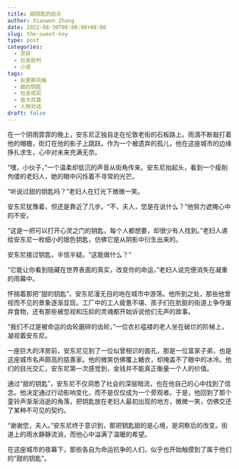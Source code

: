 ```yaml
---
title: 甜钥匙的启示
author: Xiaowen Zhang
date: 2022-08-30T08:00:00+08:00
slug: the-sweet-key
type: post
categories:
  - 灵异
  - 社会批判
  - 小说
tags:
  - 狄更斯风格
  - 甜的钥匙
  - 社会现实
  - 皆大欢喜
  - 人物对话
draft: false
---
```


在一个阴雨霏霏的晚上，安东尼正独自走在伦敦老街的石板路上。雨滴不断敲打着他的帽檐，街灯在他的影子上跳跃。作为一个被遗弃的孤儿，他在这座城市的边缘挣扎求生，心中对未来充满无奈。

“嘿，小伙子，”一个温柔却低沉的声音从街角传来。安东尼抬起头，看到一个瘦削佝偻的老妇人，她的眼中闪烁着不寻常的光芒。

“听说过甜的钥匙吗？”老妇人在灯光下微微一笑。

安东尼犹豫着，但还是靠近了几步。“不，夫人，您是在说什么？”他努力遮掩心中的不安。

“这是一把可以打开心灵之门的钥匙，每个人都想要，却很少有人找到。”老妇人递给安东尼一枚细小的银色钥匙，仿佛它是从阴影中衍生出来的。

安东尼接过钥匙，半信半疑。“这能做什么？”

“它能让你看到隐藏在世界表面的真实，改变你的命运，”老妇人说完便消失在凝重的雨幕中。

怀揣着那把“甜的钥匙”，安东尼漫无目的地在城市中游荡。他所到之处，那些他曾视而不见的景象逐渐显现。工厂中的工人疲惫不堪、孩子们在肮脏的街道上争夺废弃食物，还有那些被忽视和压抑的灵魂都开始诉说他们无声的故事。

“我们不过是被命运的齿轮磨碎的齿轮，”一位衣衫褴褛的老人坐在破烂的阶梯上，凝视着安东尼。

一座巨大的洋房前，安东尼见到了一位似曾相识的面孔，那是一位富家子弟，也是这座城市名声颇高的慈善家。他的微笑仿佛覆上糖衣，却掩盖不了眼中的冰冷。他们的目光交汇，安东尼第一次感觉到，金钱并不能真正衡量一个人的价值。

通过“甜的钥匙”，安东尼不仅洞悉了社会的深层暗流，也在他自己的心中找到了信念。他决定通过行动影响变化，而不是仅仅成为一个旁观者。于是，他回到了那个銮铃声渐渐消逝的角落，把钥匙放在老妇人最初出现的地方，微微一笑，仿佛交还了某种不可见的契约。

“谢谢您，夫人。”安东尼终于意识到，那把钥匙甜的是心境，是洞察后的改变。街道上的雨水静静流淌，而他心中溢满了温暖的希望。

在这座城市的夜幕下，那些各自为命运抗争的人们，似乎也开始触摸到了属于他们的“甜的钥匙”。